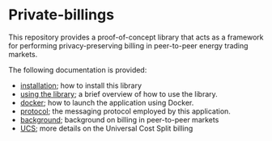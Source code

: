 # Private-billings
This repository provides a proof-of-concept library that acts as a framework for performing privacy-preserving billing in peer-to-peer energy trading markets.

The following documentation is provided:
- [installation](../README.md#installation); how to install this library
- [using the library](using_the_library.md); a brief overview of how to use the library.
- [docker](../docker/README.md); how to launch the application using Docker.
- [protocol](protocol.md); the messaging protocol employed by this application.
- [background](billing_model.md); background on billing in peer-to-peer markets
- [UCS](docs/universal_cost_split.md); more details on the Universal Cost Split billing 